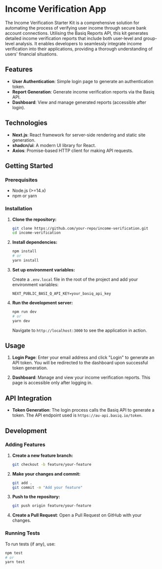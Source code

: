 # Income Verification App

The Income Verification Starter Kit is a comprehensive solution for automating the process of verifying user income through secure bank account connections. Utilising the Basiq Reports API, this kit generates detailed income verification reports that include both user-level and group-level analysis. It enables developers to seamlessly integrate income verification into their applications, providing a thorough understanding of users' financial situations.

## Features

- **User Authentication**: Simple login page to generate an authentication token.
- **Report Generation**: Generate income verification reports via the Basiq API.
- **Dashboard**: View and manage generated reports (accessible after login).

## Technologies

- **Next.js**: React framework for server-side rendering and static site generation.
- **shadcn/ui**: A modern UI library for React.
- **Axios**: Promise-based HTTP client for making API requests.

## Getting Started

### Prerequisites

- Node.js (>=14.x)
- npm or yarn

### Installation

1. **Clone the repository:**

    ```bash
    git clone https://github.com/your-repo/income-verification.git
    cd income-verification
    ```

2. **Install dependencies:**

    ```bash
    npm install
    # or
    yarn install
    ```

3. **Set up environment variables:**

    Create a `.env.local` file in the root of the project and add your environment variables:

    ```env
    NEXT_PUBLIC_BASI_Q_API_KEY=your_basiq_api_key
    ```

4. **Run the development server:**

    ```bash
    npm run dev
    # or
    yarn dev
    ```

    Navigate to `http://localhost:3000` to see the application in action.

## Usage

1. **Login Page**: Enter your email address and click "Login" to generate an API token. You will be redirected to the dashboard upon successful token generation.

2. **Dashboard**: Manage and view your income verification reports. This page is accessible only after logging in.

## API Integration

- **Token Generation**: The login process calls the Basiq API to generate a token. The API endpoint used is `https://au-api.basiq.io/token`.

## Development

### Adding Features

1. **Create a new feature branch:**

    ```bash
    git checkout -b feature/your-feature
    ```

2. **Make your changes and commit:**

    ```bash
    git add .
    git commit -m "Add your feature"
    ```

3. **Push to the repository:**

    ```bash
    git push origin feature/your-feature
    ```

4. **Create a Pull Request**: Open a Pull Request on GitHub with your changes.

### Running Tests

To run tests (if any), use:

```bash
npm test
# or
yarn test
